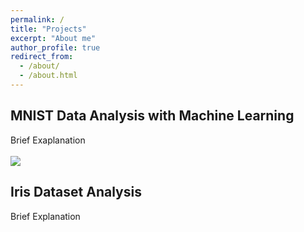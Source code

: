```yaml
---
permalink: /
title: "Projects"
excerpt: "About me"
author_profile: true
redirect_from: 
  - /about/
  - /about.html
---
```


## MNIST Data Analysis with Machine Learning 

Brief Exaplanation<br/><br/>
<img src='/images/500x300.png'>



## Iris Dataset Analysis

Brief Explanation


